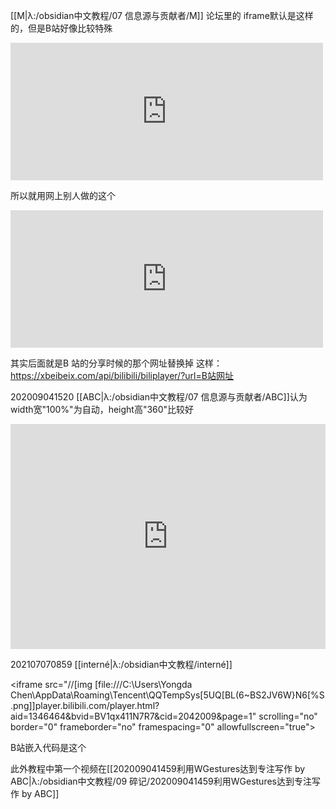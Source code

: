 [[M|λ:/obsidian中文教程/07 信息源与贡献者/M]]
论坛里的 iframe默认是这样的，但是B站好像比较特殊
<iframe src="https://xxxxxxx.html" frameBorder="0" width="500" height="220"></iframe>

所以就用网上别人做的这个
<iframe src="https://xbeibeix.com/api/bilibili/biliplayer/?url=https://www.bilibili.com/video/BV1iT4y1w7AT/" frameBorder="0" width="500" height="220"></iframe>

其实后面就是B 站的分享时候的那个网址替换掉 这样： https://xbeibeix.com/api/bilibili/biliplayer/?url=B站网址


202009041520
[[ABC|λ:/obsidian中文教程/07 信息源与贡献者/ABC]]认为width宽"100%"为自动，height高"360"比较好
<iframe src="https://xbeibeix.com/api/bilibili/biliplayer/?url=https://www.bilibili.com/video/BV1iT4y1w7AT/" frameBorder="0" width="100%" height="360" ></iframe>



202107070859 [[interné|λ:/obsidian中文教程/interné]]

<iframe src="//[img [file:///C:\Users\Yongda Chen\AppData\Roaming\Tencent\QQTempSys\[5UQ[BL(6~BS2JV6W}N6[%S.png]]player.bilibili.com/player.html?aid=1346464&bvid=BV1qx411N7R7&cid=2042009&page=1" scrolling="no" border="0" frameborder="no" framespacing="0" allowfullscreen="true"> </iframe>  

B站嵌入代码是这个

此外教程中第一个视频在[[202009041459利用WGestures达到专注写作 by ABC|λ:/obsidian中文教程/09 碎记/202009041459利用WGestures达到专注写作 by ABC]]